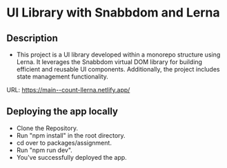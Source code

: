 # UI Library with Snabbdom and Lerna

## Description

- This project is a UI library developed within a monorepo structure using Lerna. It leverages the Snabbdom virtual DOM library for building efficient and reusable UI components. Additionally, the project includes state management functionality.

URL: https://main--count-llerna.netlify.app/

## Deploying the app locally

- Clone the Repository.
- Run "npm install" in the root directory.
- cd over to packages/assignment.
- Run "npm run dev".
- You've successfully deployed the app.
